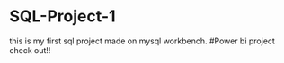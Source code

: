 # SQL-Project-1
this is my first sql project made on mysql workbench.
#Power bi project
check out!!
